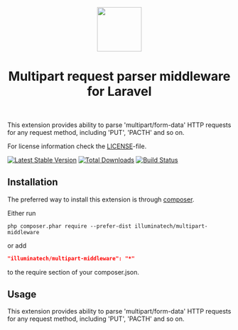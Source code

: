 <p align="center">
    <a href="https://github.com/illuminatech" target="_blank">
        <img src="https://avatars1.githubusercontent.com/u/47185924" height="100px">
    </a>
    <h1 align="center">Multipart request parser middleware for Laravel</h1>
    <br>
</p>

This extension provides ability to parse 'multipart/form-data' HTTP requests for any request method, including 'PUT', 'PACTH' and so on.

For license information check the [LICENSE](LICENSE.md)-file.

[![Latest Stable Version](https://poser.pugx.org/illuminatech/multipart-middleware/v/stable.png)](https://packagist.org/packages/illuminatech/multipart-middleware)
[![Total Downloads](https://poser.pugx.org/illuminatech/multipart-middleware/downloads.png)](https://packagist.org/packages/illuminatech/multipart-middleware)
[![Build Status](https://travis-ci.org/illuminatech/multipart-middleware.svg?branch=master)](https://travis-ci.org/illuminatech/multipart-middleware)


Installation
------------

The preferred way to install this extension is through [composer](http://getcomposer.org/download/).

Either run

```
php composer.phar require --prefer-dist illuminatech/multipart-middleware
```

or add

```json
"illuminatech/multipart-middleware": "*"
```

to the require section of your composer.json.


Usage
-----

This extension provides ability to parse 'multipart/form-data' HTTP requests for any request method, including 'PUT', 'PACTH' and so on.
 